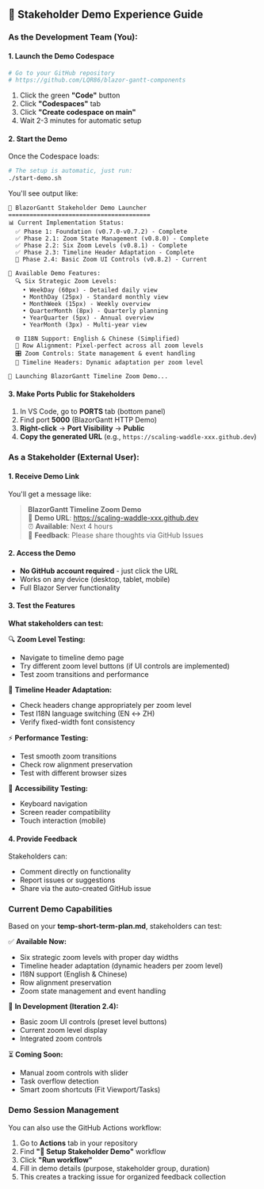 ## 🎯 **Stakeholder Demo Experience Guide**

### **As the Development Team (You):**

#### 1. **Launch the Demo Codespace**
```bash
# Go to your GitHub repository
# https://github.com/LQR86/blazor-gantt-components
```

1. Click the green **"Code"** button
2. Click **"Codespaces"** tab  
3. Click **"Create codespace on main"**
4. Wait 2-3 minutes for automatic setup

#### 2. **Start the Demo**
Once the Codespace loads:
```bash
# The setup is automatic, just run:
./start-demo.sh
```

You'll see output like:
```
🎯 BlazorGantt Stakeholder Demo Launcher
========================================
📊 Current Implementation Status:
  ✅ Phase 1: Foundation (v0.7.0-v0.7.2) - Complete
  ✅ Phase 2.1: Zoom State Management (v0.8.0) - Complete  
  ✅ Phase 2.2: Six Zoom Levels (v0.8.1) - Complete
  ✅ Phase 2.3: Timeline Header Adaptation - Complete
  🚧 Phase 2.4: Basic Zoom UI Controls (v0.8.2) - Current

🎨 Available Demo Features:
  🔍 Six Strategic Zoom Levels:
    • WeekDay (60px) - Detailed daily view
    • MonthDay (25px) - Standard monthly view  
    • MonthWeek (15px) - Weekly overview
    • QuarterMonth (8px) - Quarterly planning
    • YearQuarter (5px) - Annual overview
    • YearMonth (3px) - Multi-year view

  🌐 I18N Support: English & Chinese (Simplified)
  📏 Row Alignment: Pixel-perfect across all zoom levels
  🎛️ Zoom Controls: State management & event handling
  📅 Timeline Headers: Dynamic adaptation per zoom level

🚀 Launching BlazorGantt Timeline Zoom Demo...
```

#### 3. **Make Ports Public for Stakeholders**
1. In VS Code, go to **PORTS** tab (bottom panel)
2. Find port **5000** (BlazorGantt HTTP Demo)
3. **Right-click** → **Port Visibility** → **Public**
4. **Copy the generated URL** (e.g., `https://scaling-waddle-xxx.github.dev`)

### **As a Stakeholder (External User):**

#### 1. **Receive Demo Link**
You'll get a message like:
> **BlazorGantt Timeline Zoom Demo**  
> 🔗 **Demo URL**: https://scaling-waddle-xxx.github.dev  
> ⏰ **Available**: Next 4 hours  
> 💬 **Feedback**: Please share thoughts via GitHub Issues

#### 2. **Access the Demo** 
- **No GitHub account required** - just click the URL
- Works on any device (desktop, tablet, mobile)
- Full Blazor Server functionality

#### 3. **Test the Features**
**What stakeholders can test:**

🔍 **Zoom Level Testing:**
- Navigate to timeline demo page
- Try different zoom level buttons (if UI controls are implemented)
- Test zoom transitions and performance

📅 **Timeline Header Adaptation:**
- Check headers change appropriately per zoom level
- Test I18N language switching (EN ↔ ZH)
- Verify fixed-width font consistency

⚡ **Performance Testing:**
- Test smooth zoom transitions
- Check row alignment preservation
- Test with different browser sizes

📱 **Accessibility Testing:**
- Keyboard navigation
- Screen reader compatibility
- Touch interaction (mobile)

#### 4. **Provide Feedback**
Stakeholders can:
- Comment directly on functionality
- Report issues or suggestions
- Share via the auto-created GitHub issue

### **Current Demo Capabilities** 

Based on your **temp-short-term-plan.md**, stakeholders can test:

✅ **Available Now:**
- Six strategic zoom levels with proper day widths
- Timeline header adaptation (dynamic headers per zoom level)  
- I18N support (English & Chinese)
- Row alignment preservation
- Zoom state management and event handling

🚧 **In Development (Iteration 2.4):**
- Basic zoom UI controls (preset level buttons)
- Current zoom level display
- Integrated zoom controls

⏳ **Coming Soon:**
- Manual zoom controls with slider
- Task overflow detection
- Smart zoom shortcuts (Fit Viewport/Tasks)

### **Demo Session Management**

You can also use the GitHub Actions workflow:
1. Go to **Actions** tab in your repository
2. Find **"🚀 Setup Stakeholder Demo"** workflow
3. Click **"Run workflow"**
4. Fill in demo details (purpose, stakeholder group, duration)
5. This creates a tracking issue for organized feedback collection